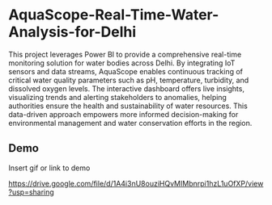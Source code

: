 
# AquaScope-Real-Time-Water-Analysis-for-Delhi

This project leverages Power BI to provide a comprehensive real-time monitoring solution for water bodies across Delhi. By integrating IoT sensors and data streams, AquaScope enables continuous tracking of critical water quality parameters such as pH, temperature, turbidity, and dissolved oxygen levels. The interactive dashboard offers live insights, visualizing trends and alerting stakeholders to anomalies, helping authorities ensure the health and sustainability of water resources. This data-driven approach empowers more informed decision-making for environmental management and water conservation efforts in the region.


## Demo

Insert gif or link to demo

https://drive.google.com/file/d/1A4i3nU8ouziHQvMIMbnrpi1hzL1uOfXP/view?usp=sharing

